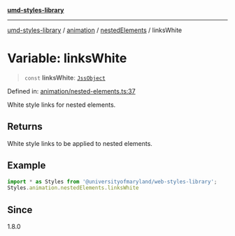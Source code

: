 [**umd-styles-library**](../../../../README.md)

***

[umd-styles-library](../../../../modules.md) / [animation](../../../README.md) / [nestedElements](../README.md) / linksWhite

# Variable: linksWhite

> `const` **linksWhite**: [`JssObject`](../../../../utilities/namespaces/transform/type-aliases/JssObject.md)

Defined in: [animation/nested-elements.ts:37](https://github.com/UMD-Digital/design-system/blob/ed6189804bf5f4c4fcbe5325b54aac33ac48d614/packages/styles/source/animation/nested-elements.ts#L37)

White style links for nested elements.

## Returns

White style links to be applied to nested elements.

## Example

```typescript
import * as Styles from '@universityofmaryland/web-styles-library';
Styles.animation.nestedElements.linksWhite
```

## Since

1.8.0
